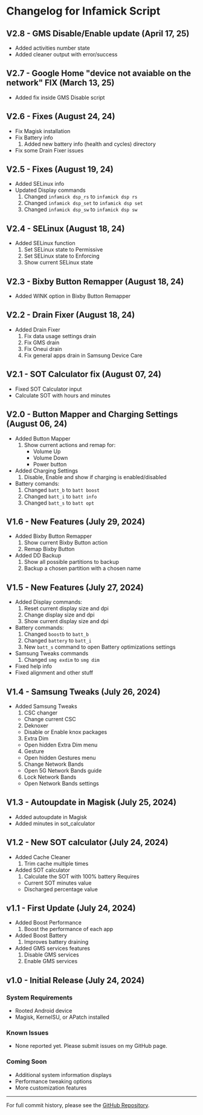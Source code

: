 # Changelog for Infamick Script
## V2.8 - GMS Disable/Enable update (April 17, 25)
- Added activities number state
- Added cleaner output with error/success
## V2.7 - Google Home "device not avaiable on the network" FIX (March 13, 25)
- Added fix inside GMS Disable script
## V2.6 - Fixes (August 24, 24)
- Fix Magisk installation
- Fix Battery info
  1. Added new battery info (health and cycles) directory
- Fix some Drain Fixer issues
## V2.5 - Fixes (August 19, 24)
- Added SELinux info
- Updated Display commands
  1. Changed `infamick dsp_rs` to `infamick dsp rs`
  2. Changed `infamick dsp_set` to `infamick dsp set`
  3. Changed `infamick dsp_sw` to `infamick dsp sw`
## V2.4 - SELinux (August 18, 24)
- Added SELinux function
  1. Set SELinux state to Permissive
  2. Set SELinux state to Enforcing
  3. Show current SELinux state
## V2.3 - Bixby Button Remapper (August 18, 24)
- Added WINK option in Bixby Button Remapper
## V2.2 - Drain Fixer (August 18, 24)
- Added Drain Fixer
  1. Fix data usage settings drain
  2. Fix GMS drain
  3. Fix Oneui drain
  4. Fix general apps drain in Samsung Device Care
## V2.1 - SOT  Calculator fix (August 07, 24)
- Fixed SOT Calculator input
- Calculate SOT with hours and minutes
## V2.0 - Button Mapper and Charging Settings (August 06, 24)
- Added Button Mapper
  1. Show current actions and remap for:
     - Volume Up
     - Volume Down
     - Power button
- Added Charging Settings
  1. Disable, Enable and show if charging is enabled/disabled
- Battery comands:
  1. Changed `batt_b` to `batt boost`
  2. Changed `batt_i` to `batt info`
  3. Changed `batt_s` to `batt opt`
## V1.6 - New Features (July 29, 2024)
- Added Bixby Button Remapper
  1. Show current Bixby Button action
  2. Remap Bixby Button
- Added DD Backup
  1. Show all possible partitions to backup
  2. Backup a chosen partition with a chosen name
## V1.5 - New Features (July 27, 2024)
- Added Display commands:
  1. Reset current display size and dpi
  2. Change display size and dpi 
  3. Show current display size and dpi
- Battery commands:
  1. Changed `boostb` to `batt_b`
  2. Changed `battery` to `batt_i`
  3. New `batt_s` command to open Battery optimizations settings
- Samsung Tweaks commands
  1. Changed `smg exdim` to `smg dim`
- Fixed help info
- Fixed alignment and other stuff
## V1.4 - Samsung Tweaks (July 26, 2024)
- Added Samsung Tweaks
  1. CSC changer
    - Change current CSC
  2. Deknoxer
    - Disable or Enable knox packages
  3. Extra Dim
    - Open hidden Extra Dim menu
  4. Gesture
   - Open hidden Gestures menu
  5. Change Network Bands
   - Open 5G Network Bands guide
  6. Lock Network Bands
   - Open Network Bands settings
## V1.3 - Autoupdate in Magisk (July 25, 2024)
- Added autoupdate in Magisk
- Added minutes in sot_calculator
## V1.2 - New SOT calculator (July 24, 2024)
- Added Cache Cleaner
  1. Trim cache multiple times
- Added SOT calculator
  1. Calculate the SOT with 100% battery
    Requires
    - Current SOT minutes value
    - Discharged percentage value
## v1.1 - First Update (July 24, 2024)
- Added Boost Performance
  1. Boost the performance of each app
- Added Boost Battery
  1. Improves battery draining
- Added GMS services features
  1. Disable GMS services
  2. Enable GMS services
## v1.0 - Initial Release (July 24, 2024)

### System Requirements
- Rooted Android device
- Magisk, KernelSU, or APatch installed

### Known Issues
- None reported yet. Please submit issues on my GitHub page.

### Coming Soon
- Additional system information displays
- Performance tweaking options
- More customization features

---

For full commit history, please see the [GitHub Repository](https://github.com/Infamousmick/Infamick-script).
